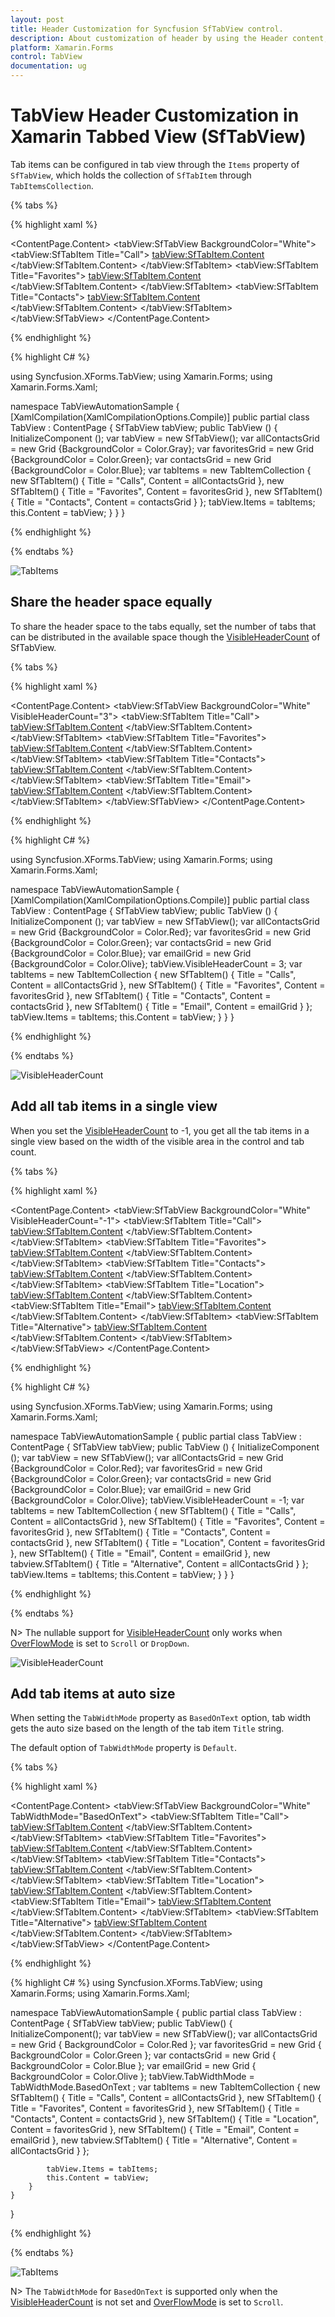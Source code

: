 ```yaml
---
layout: post
title: Header Customization for Syncfusion SfTabView control.
description: About customization of header by using the Header content, visible header count options in Syncfusion TabView control for Xamarin.Forms platform
platform: Xamarin.Forms
control: TabView
documentation: ug
---
```


# TabView Header Customization in Xamarin Tabbed View (SfTabView)

Tab items can be configured in tab view through the `Items` property of `SfTabView`, which holds the collection of `SfTabItem` through `TabItemsCollection`.

{% tabs %}

{% highlight xaml %}

<ContentPage xmlns="http://xamarin.com/schemas/2014/forms"
             xmlns:x="http://schemas.microsoft.com/winfx/2009/xaml"
             xmlns:tabView="clr-namespace:Syncfusion.XForms.TabView;assembly=Syncfusion.SfTabView.XForms"
             x:Class="TabViewAutomationSample.TabViewAutomationSample">
    <ContentPage.Content>
        <tabView:SfTabView BackgroundColor="White">
                    <tabView:SfTabItem Title="Call">
                        <tabView:SfTabItem.Content>
                            <Grid BackgroundColor="Gray" x:Name="AllContactsGrid" />
                        </tabView:SfTabItem.Content>
                    </tabView:SfTabItem>
                    <tabView:SfTabItem Title="Favorites">
                        <tabView:SfTabItem.Content>
                            <Grid BackgroundColor="Green" x:Name="FavoritesGrid" />
                        </tabView:SfTabItem.Content>
                    </tabView:SfTabItem>
                    <tabView:SfTabItem Title="Contacts">
                        <tabView:SfTabItem.Content>
                            <Grid BackgroundColor="Blue" x:Name="ContactsGrid" />
                        </tabView:SfTabItem.Content>
                    </tabView:SfTabItem>
        </tabView:SfTabView>
    </ContentPage.Content>
</ContentPage>

{% endhighlight %}

{% highlight C# %}

using Syncfusion.XForms.TabView;
using Xamarin.Forms;
using Xamarin.Forms.Xaml;

namespace TabViewAutomationSample
{
    [XamlCompilation(XamlCompilationOptions.Compile)]
	public partial class TabView : ContentPage
	{
        SfTabView tabView;
		public TabView ()
		{
			InitializeComponent ();
            var tabView = new SfTabView();
            var allContactsGrid = new Grid {BackgroundColor = Color.Gray};
            var favoritesGrid = new Grid {BackgroundColor = Color.Green};
            var contactsGrid = new Grid {BackgroundColor = Color.Blue};
            var tabItems = new TabItemCollection
            {
                new SfTabItem()
                {
                    Title = "Calls",
                    Content = allContactsGrid
                },
                new SfTabItem()
                {
                    Title = "Favorites",
                    Content = favoritesGrid
                },
                new SfTabItem()
                {
                    Title = "Contacts",
                    Content = contactsGrid
                }
            };
            tabView.Items = tabItems;
            this.Content = tabView;
		}
	}
}

{% endhighlight %}

{% endtabs %}

![TabItems](images/TabItems/TabItems.png)

## Share the header space equally

To share the header space to the tabs equally, set the number of tabs that can be distributed in the available space though the [VisibleHeaderCount](https://help.syncfusion.com/cr/xamarin/Syncfusion.XForms.TabView.SfTabView.html#Syncfusion_XForms_TabView_SfTabView_VisibleHeaderCount) of SfTabView.

{% tabs %}

{% highlight xaml %}

<ContentPage xmlns="http://xamarin.com/schemas/2014/forms"
             xmlns:x="http://schemas.microsoft.com/winfx/2009/xaml"
             xmlns:tabView="clr-namespace:Syncfusion.XForms.TabView;assembly=Syncfusion.SfTabView.XForms"
             x:Class="TabViewAutomationSample.TabViewAutomationSample">
    <ContentPage.Content>
        <tabView:SfTabView BackgroundColor="White" VisibleHeaderCount="3">
            <tabView:SfTabItem Title="Call">
                <tabView:SfTabItem.Content>
                    <Grid BackgroundColor="Gray" x:Name="AllContactsGrid" />
                </tabView:SfTabItem.Content>
            </tabView:SfTabItem>
            <tabView:SfTabItem Title="Favorites">
                <tabView:SfTabItem.Content>
                    <Grid BackgroundColor="Green" x:Name="FavoritesGrid" />
                </tabView:SfTabItem.Content>
            </tabView:SfTabItem>
            <tabView:SfTabItem Title="Contacts">
                <tabView:SfTabItem.Content>
                    <Grid BackgroundColor="Blue" x:Name="ContactsGrid" />
                </tabView:SfTabItem.Content>
            </tabView:SfTabItem>
            <tabView:SfTabItem Title="Email">
                <tabView:SfTabItem.Content>
                    <Grid BackgroundColor="Olive" x:Name="EmailGrid" />
                </tabView:SfTabItem.Content>
            </tabView:SfTabItem>
        </tabView:SfTabView>
    </ContentPage.Content>
</ContentPage>
	
{% endhighlight %}

{% highlight C# %}

using Syncfusion.XForms.TabView;
using Xamarin.Forms;
using Xamarin.Forms.Xaml;

namespace TabViewAutomationSample
{
    [XamlCompilation(XamlCompilationOptions.Compile)]
	public partial class TabView : ContentPage
	{
        SfTabView tabView;
		public TabView ()
		{
			InitializeComponent ();
            var tabView = new SfTabView();
            var allContactsGrid = new Grid {BackgroundColor = Color.Red};
            var favoritesGrid = new Grid {BackgroundColor = Color.Green};
            var contactsGrid = new Grid {BackgroundColor = Color.Blue};
            var emailGrid = new Grid {BackgroundColor = Color.Olive};
            tabView.VisibleHeaderCount = 3;
            var tabItems = new TabItemCollection
            {
                new SfTabItem()
                {
                    Title = "Calls",
                    Content = allContactsGrid
                },
                new SfTabItem()
                {
                    Title = "Favorites",
                    Content = favoritesGrid
                },
                new SfTabItem()
                {
                    Title = "Contacts",
                    Content = contactsGrid
                },
                new SfTabItem()
                {
                    Title = "Email",
                    Content = emailGrid
                }
            };
            tabView.Items = tabItems;
            this.Content = tabView;
		}
	}
}

{% endhighlight %}

{% endtabs %}

![VisibleHeaderCount](images/TabItems/VisibleHeaderCount.png)

## Add all tab items in a single view 

When you set the [VisibleHeaderCount](https://help.syncfusion.com/cr/xamarin/Syncfusion.XForms.TabView.SfTabView.html#Syncfusion_XForms_TabView_SfTabView_VisibleHeaderCount) to -1, you get all the tab items in a single view based on the width of the visible area in the control and tab count.

{% tabs %}

{% highlight xaml %}

<ContentPage xmlns="http://xamarin.com/schemas/2014/forms"
             xmlns:x="http://schemas.microsoft.com/winfx/2009/xaml"
             xmlns:tabView="clr-namespace:Syncfusion.XForms.TabView;assembly=Syncfusion.SfTabView.XForms"
             x:Class="TabViewAutomationSample.TabViewAutomationSample">
    <ContentPage.Content>
        <tabView:SfTabView BackgroundColor="White" VisibleHeaderCount="-1">
            <tabView:SfTabItem Title="Call">
                <tabView:SfTabItem.Content>
                    <Grid BackgroundColor="Gray" x:Name="AllContactsGrid" />
                </tabView:SfTabItem.Content>
            </tabView:SfTabItem>
            <tabView:SfTabItem Title="Favorites">
                <tabView:SfTabItem.Content>
                    <Grid BackgroundColor="Green" x:Name="FavoritesGrid" />
                </tabView:SfTabItem.Content>
            </tabView:SfTabItem>
            <tabView:SfTabItem Title="Contacts">
                <tabView:SfTabItem.Content>
                    <Grid BackgroundColor="Blue" x:Name="ContactsGrid" />
                </tabView:SfTabItem.Content>
            </tabView:SfTabItem>
             <tabView:SfTabItem Title="Location">
                <tabView:SfTabItem.Content>
                    <Grid BackgroundColor="Aqua" x:Name="Location" />
                </tabView:SfTabItem.Content>
            <tabView:SfTabItem Title="Email">
                <tabView:SfTabItem.Content>
                    <Grid BackgroundColor="Olive" x:Name="EmailGrid" />
                </tabView:SfTabItem.Content>
            </tabView:SfTabItem>
            <tabView:SfTabItem Title="Alternative">
                <tabView:SfTabItem.Content>
                     <Grid BackgroundColor="Blue" x:Name="AlternativeGrid" />
                </tabView:SfTabItem.Content>
            </tabView:SfTabItem>
        </tabView:SfTabView>
    </ContentPage.Content>
</ContentPage>
	
{% endhighlight %}

{% highlight C# %}

using Syncfusion.XForms.TabView;
using Xamarin.Forms;
using Xamarin.Forms.Xaml;

namespace TabViewAutomationSample
{
	public partial class TabView : ContentPage
	{
        SfTabView tabView;
		public TabView ()
		{
			InitializeComponent ();
            var tabView = new SfTabView();
            var allContactsGrid = new Grid {BackgroundColor = Color.Red};
            var favoritesGrid = new Grid {BackgroundColor = Color.Green};
            var contactsGrid = new Grid {BackgroundColor = Color.Blue};
            var emailGrid = new Grid {BackgroundColor = Color.Olive};
            tabView.VisibleHeaderCount = -1;
            var tabItems = new TabItemCollection
            {
                new SfTabItem()
                {
                    Title = "Calls",
                    Content = allContactsGrid
                },
                new SfTabItem()
                {
                    Title = "Favorites",
                    Content = favoritesGrid
                },
                new SfTabItem()
                {
                    Title = "Contacts",
                    Content = contactsGrid
                },
                new SfTabItem()
                {
                    Title = "Location",
                    Content = favoritesGrid
                },
                new SfTabItem()
                {
                    Title = "Email",
                    Content = emailGrid
                },
                new tabview.SfTabItem()
                {
                    Title = "Alternative",
                    Content = allContactsGrid
                }
            };
            tabView.Items = tabItems;
            this.Content = tabView;
		}
	}
}

{% endhighlight %}

{% endtabs %}

N> The nullable support for [VisibleHeaderCount](https://help.syncfusion.com/cr/xamarin/Syncfusion.XForms.TabView.SfTabView.html#Syncfusion_XForms_TabView_SfTabView_VisibleHeaderCount) only works when [OverFlowMode](https://help.syncfusion.com/cr/xamarin/Syncfusion.XForms.TabView.SfTabView.html#Syncfusion_XForms_TabView_SfTabView_OverflowMode) is set to `Scroll` or `DropDown`. 

![VisibleHeaderCount](images/TabItems/NullVisibleHeaderCount.jpg)

## Add tab items at auto size

When setting the `TabWidthMode` property as `BasedOnText` option, tab width gets the auto size based on the length of the tab item `Title` string.

The default option of `TabWidthMode` property is `Default`. 

{% tabs %}

{% highlight xaml %}

<ContentPage xmlns="http://xamarin.com/schemas/2014/forms"
             xmlns:x="http://schemas.microsoft.com/winfx/2009/xaml"
             xmlns:tabView="clr-namespace:Syncfusion.XForms.TabView;assembly=Syncfusion.SfTabView.XForms"
             x:Class="TabViewAutomationSample.TabViewAutomationSample">
    <ContentPage.Content>
        <tabView:SfTabView BackgroundColor="White" TabWidthMode="BasedOnText">
            <tabView:SfTabItem Title="Call">
                <tabView:SfTabItem.Content>
                    <Grid BackgroundColor="Gray"/>
                </tabView:SfTabItem.Content>
            </tabView:SfTabItem>
            <tabView:SfTabItem Title="Favorites">
                <tabView:SfTabItem.Content>
                    <Grid BackgroundColor="Green" />
                </tabView:SfTabItem.Content>
            </tabView:SfTabItem>
            <tabView:SfTabItem Title="Contacts">
                <tabView:SfTabItem.Content>
                    <Grid BackgroundColor="Blue"/>
                </tabView:SfTabItem.Content>
            </tabView:SfTabItem>
             <tabView:SfTabItem Title="Location">
                <tabView:SfTabItem.Content>
                    <Grid BackgroundColor="Aqua"/>
                </tabView:SfTabItem.Content>
            <tabView:SfTabItem Title="Email">
                <tabView:SfTabItem.Content>
                    <Grid BackgroundColor="Olive"/>
                </tabView:SfTabItem.Content>
            </tabView:SfTabItem>
            <tabView:SfTabItem Title="Alternative">
                <tabView:SfTabItem.Content>
                     <Grid BackgroundColor="Blue" />
                </tabView:SfTabItem.Content>
            </tabView:SfTabItem>
        </tabView:SfTabView>
    </ContentPage.Content>
</ContentPage>
	
{% endhighlight %}

{% highlight C# %}
using Syncfusion.XForms.TabView;
using Xamarin.Forms;
using Xamarin.Forms.Xaml;

namespace TabViewAutomationSample
{
    public partial class TabView : ContentPage
    {
        SfTabView tabView;
        public TabView()
        {
            InitializeComponent();
            var tabView = new SfTabView();
            var allContactsGrid = new Grid { BackgroundColor = Color.Red };
            var favoritesGrid = new Grid { BackgroundColor = Color.Green };
            var contactsGrid = new Grid { BackgroundColor = Color.Blue };
            var emailGrid = new Grid { BackgroundColor = Color.Olive };
            tabView.TabWidthMode = TabWidthMode.BasedOnText ;
            var tabItems = new TabItemCollection
            {
                new SfTabItem()
                {
                    Title = "Calls",
                    Content = allContactsGrid
                },
                new SfTabItem()
                {
                    Title = "Favorites",
                    Content = favoritesGrid
                },
                new SfTabItem()
                {
                    Title = "Contacts",
                    Content = contactsGrid
                },
                new SfTabItem()
                {
                    Title = "Location",
                    Content = favoritesGrid
                },
                new SfTabItem()
                {
                    Title = "Email",
                    Content = emailGrid
                },
                new tabview.SfTabItem()
                {
                    Title = "Alternative",
                    Content = allContactsGrid
                }
            };

            tabView.Items = tabItems;
            this.Content = tabView;
        }
    }
}

{% endhighlight %}

{% endtabs %}

![TabItems](images/TabItems/IsAutoTabWidth.gif)


N> The `TabWidthMode` for `BasedOnText` is supported only when the [VisibleHeaderCount](https://help.syncfusion.com/cr/xamarin/Syncfusion.XForms.TabView.SfTabView.html#Syncfusion_XForms_TabView_SfTabView_VisibleHeaderCount) is not set and [OverFlowMode](https://help.syncfusion.com/cr/xamarin/Syncfusion.XForms.TabView.SfTabView.html#Syncfusion_XForms_TabView_SfTabView_OverflowMode) is set to `Scroll`. 